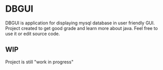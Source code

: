 # DBGUI
DBGUI is application for displaying mysql database in user friendly GUI.
Project created to get good grade and learn more about java.
Feel free to use it or edit source code.

## WIP
Project is still "work in progress"


